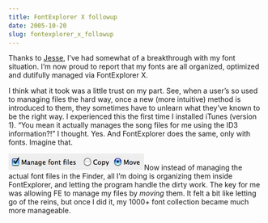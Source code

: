 ```yaml
---
title: FontExplorer X followup
date: 2005-10-20
slug: fontexplorer_x_followup
---
```

<p>Thanks to <a href="http://www.31three.com/" title="Jesse">Jesse</a>, I&#8217;ve had somewhat of a breakthrough with my font situation. I&#8217;m now proud to report that my fonts are all organized, optimized and dutifully managed via FontExplorer X.</p>

<p>I think what it took was a little trust on my part. See, when a user&#8217;s so used to managing files the hard way, once a new (more intuitive) method is introduced to them, they sometimes have to unlearn what they&#8217;ve known to be the right way. I experienced this the first time I installed iTunes (version 1). &#8220;You mean it actually manages the song files for me using the ID3 information?!&#8221; I thought. Yes. And FontExplorer does the same, only with fonts. Imagine that.</p>

<p><img src="/assets/img/fontexplorer_mangage.jpg" width="268" height="33" alt="" class="imgright" />Now instead of managing the actual font files in the Finder, all I&#8217;m doing is organizing them inside FontExplorer, and letting the program handle the dirty work. The key for me was allowing FE to manage my files by <em>moving</em> them. It felt a bit like letting go of the reins, but once I did it, my 1000+ font collection became much more manageable.</p>